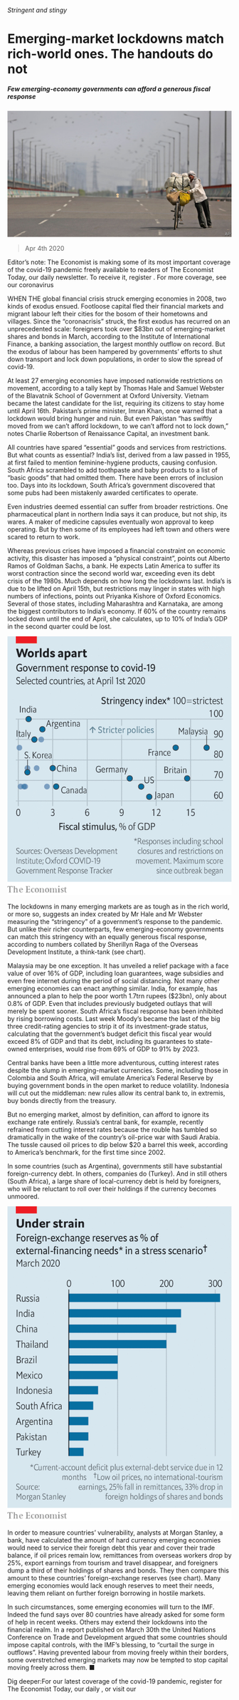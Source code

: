 ###### Stringent and stingy

# Emerging-market lockdowns match rich-world ones. The handouts do not 

##### Few emerging-economy governments can afford a generous fiscal response 

![image](images/20200404_FNP002_0.jpg) 

> Apr 4th 2020 

Editor’s note: The Economist is making some of its most important coverage of the covid-19 pandemic freely available to readers of The Economist Today, our daily newsletter. To receive it, register . For more coverage, see our coronavirus 

WHEN THE global financial crisis struck emerging economies in 2008, two kinds of exodus ensued. Footloose capital fled their financial markets and migrant labour left their cities for the bosom of their hometowns and villages. Since the “coronacrisis” struck, the first exodus has recurred on an unprecedented scale: foreigners took over $83bn out of emerging-market shares and bonds in March, according to the Institute of International Finance, a banking association, the largest monthly outflow on record. But the exodus of labour has been hampered by governments’ efforts to shut down transport and lock down populations, in order to slow the spread of covid-19.

At least 27 emerging economies have imposed nationwide restrictions on movement, according to a tally kept by Thomas Hale and Samuel Webster of the Blavatnik School of Government at Oxford University. Vietnam became the latest candidate for the list, requiring its citizens to stay home until April 16th. Pakistan’s prime minister, Imran Khan, once warned that a lockdown would bring hunger and ruin. But even Pakistan “has swiftly moved from we can’t afford lockdown, to we can’t afford not to lock down,” notes Charlie Robertson of Renaissance Capital, an investment bank.


All countries have spared “essential” goods and services from restrictions. But what counts as essential? India’s list, derived from a law passed in 1955, at first failed to mention feminine-hygiene products, causing confusion. South Africa scrambled to add toothpaste and baby products to a list of “basic goods” that had omitted them. There have been errors of inclusion too. Days into its lockdown, South Africa’s government discovered that some pubs had been mistakenly awarded certificates to operate.

Even industries deemed essential can suffer from broader restrictions. One pharmaceutical plant in northern India says it can produce, but not ship, its wares. A maker of medicine capsules eventually won approval to keep operating. But by then some of its employees had left town and others were scared to return to work.

Whereas previous crises have imposed a financial constraint on economic activity, this disaster has imposed a “physical constraint”, points out Alberto Ramos of Goldman Sachs, a bank. He expects Latin America to suffer its worst contraction since the second world war, exceeding even its debt crisis of the 1980s. Much depends on how long the lockdowns last. India’s is due to be lifted on April 15th, but restrictions may linger in states with high numbers of infections, points out Priyanka Kishore of Oxford Economics. Several of those states, including Maharashtra and Karnataka, are among the biggest contributors to India’s economy. If 60% of the country remains locked down until the end of April, she calculates, up to 10% of India’s GDP in the second quarter could be lost.

![image](images/20200404_FNC100.png) 


The lockdowns in many emerging markets are as tough as in the rich world, or more so, suggests an index created by Mr Hale and Mr Webster measuring the “stringency” of a government’s response to the pandemic. But unlike their richer counterparts, few emerging-economy governments can match this stringency with an equally generous fiscal response, according to numbers collated by Sherillyn Raga of the Overseas Development Institute, a think-tank (see chart).

Malaysia may be one exception. It has unveiled a relief package with a face value of over 16% of GDP, including loan guarantees, wage subsidies and even free internet during the period of social distancing. Not many other emerging economies can enact anything similar. India, for example, has announced a plan to help the poor worth 1.7trn rupees ($23bn), only about 0.8% of GDP. Even that includes previously budgeted outlays that will merely be spent sooner. South Africa’s fiscal response has been inhibited by rising borrowing costs. Last week Moody’s became the last of the big three credit-rating agencies to strip it of its investment-grade status, calculating that the government’s budget deficit this fiscal year would exceed 8% of GDP and that its debt, including its guarantees to state-owned enterprises, would rise from 69% of GDP to 91% by 2023.

Central banks have been a little more adventurous, cutting interest rates despite the slump in emerging-market currencies. Some, including those in Colombia and South Africa, will emulate America’s Federal Reserve by buying government bonds in the open market to reduce volatility. Indonesia will cut out the middleman: new rules allow its central bank to, in extremis, buy bonds directly from the treasury.

But no emerging market, almost by definition, can afford to ignore its exchange rate entirely. Russia’s central bank, for example, recently refrained from cutting interest rates because the rouble has tumbled so dramatically in the wake of the country’s oil-price war with Saudi Arabia. The tussle caused oil prices to dip below $20 a barrel this week, according to America’s benchmark, for the first time since 2002.

In some countries (such as Argentina), governments still have substantial foreign-currency debt. In others, companies do (Turkey). And in still others (South Africa), a large share of local-currency debt is held by foreigners, who will be reluctant to roll over their holdings if the currency becomes unmoored.

![image](images/20200404_FNC110.png) 


In order to measure countries’ vulnerability, analysts at Morgan Stanley, a bank, have calculated the amount of hard currency emerging economies would need to service their foreign debt this year and cover their trade balance, if oil prices remain low, remittances from overseas workers drop by 25%, export earnings from tourism and travel disappear, and foreigners dump a third of their holdings of shares and bonds. They then compare this amount to these countries’ foreign-exchange reserves (see chart). Many emerging economies would lack enough reserves to meet their needs, leaving them reliant on further foreign borrowing in hostile markets.

In such circumstances, some emerging economies will turn to the IMF. Indeed the fund says over 80 countries have already asked for some form of help in recent weeks. Others may extend their lockdowns into the financial realm. In a report published on March 30th the United Nations Conference on Trade and Development argued that some countries should impose capital controls, with the IMF’s blessing, to “curtail the surge in outflows”. Having prevented labour from moving freely within their borders, some overstretched emerging markets may now be tempted to stop capital moving freely across them. ■

Dig deeper:For our latest coverage of the covid-19 pandemic, register for The Economist Today, our daily , or visit our 


